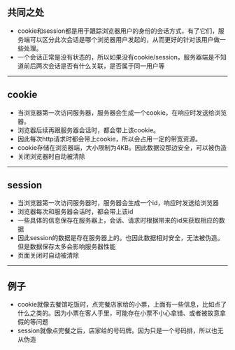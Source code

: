 ## 共同之处
- cookie和session都是用于跟踪浏览器用户的身份的会话方式，有了它们，服务端可以区分此次会话是哪个浏览器用户发起的，从而更好的针对该用户做一些处理。
- 一个会话正常是没有状态的，所以如果没有cookie/session，服务器端是不知道前后两次会话是否有什么关联，是否属于同一用户等

---

## cookie
- 当浏览器第一次访问服务器，服务器会生成一个cookie，在响应时发送给浏览器。
- 浏览器后续再跟服务器会话时，都会带上该cookie。
- 因此每次http请求时都会带上cookie，所以会占用一定的带宽资源。
- cookie存储在浏览器端，大小限制为4KB。因此数据没那边安全，可以被伪造
- 关闭浏览器时自动被清除

---

## session
- 当浏览器第一次访问服务器时，服务器会生成一个id，响应时发送给浏览器
- 浏览器每次和服务器会话时，都会带上该id
- 一些具体的信息保存在服务器上，会话、请求时根据带来的id来获取相应的数据
- 因此session的数据是存在服务器上的。也因此数据相对安全，无法被伪造。但是数据保存太多会影响服务器性能
- 页面关闭时自动被清除

--- 

## 例子
- cookie就像去餐馆吃饭时，点完餐店家给的小票，上面有一些信息，比如点了什么之类的。因为小票在客人手里，可能存在小票不小心拿错、或者被故意拿假的等问题
- session就像点完餐之后，店家给的号码牌。因为只是一个号码排，所以也无从伪造